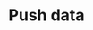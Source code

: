 ---
# -------------------------- #
#      ENDPOINT DETAILS      #
# -------------------------- #

product-type: "import-api"
content-type: "api-endpoint"
endpoint: "push"
key: "push-data"
version: "2"


# -------------------------- #
#       METHOD DETAILS       #
# -------------------------- #

title: "Push data"
method: "post"
short-url: |
  /v{{ object.version }}{{ object.endpoint-url | flatify }}
full-url: |
  {{ api.base-url }}{{ endpoint.short-url | flatify }}
short: "{{ api.core-objects.push.short | flatify }}"
description: |
  {{ api.core-objects.push.description | flatify | markdownify }}

  When data for a table is pushed for the first time, Stitch will create the table in the destination in the specified integration schema.

  During subsequent pushes, one of two things will happen depending on the destination being used:

  1. **If the destination supports upserts**, Stitch will perform an update operation on applicable existing rows to overwrite the data.
  2. **If the destination doesn't support upserts**, Stitch will load the records in an append-only fashion.

  #### Structuring request body data {#push--structure-request-body-data}

  Refer to the [Structuring data for the Import API guide]({{ link.import-api.guides.structure-data | prepend: site.baseurl }}) for instructions and examples.

request-body: |
  The request body should provide an array (batch) of records to be inserted into the pipeline that adhere to the following:

  {% for requirement in general.request-body-requirements %}
  - {{ requirement.description | markdownify }}
  {% endfor %}

  
# -------------------------- #
#       METHOD ARGUMENTS     #
# -------------------------- #

arguments:
## The copy for these attributes lives in:
## _data/import-api/general.yml

  - name: "client_id"
    type: "integer"
    required: true
    description: |
      {{ general.attributes.client-id }}

      **Note**: This must be the same for every record in the request body. 
    example-value: "7723"

  - name: "table_name"
    type: "string"
    required: true
    description: "{{ general.attributes.table-name }}"
    example-value: "customers"

  - name: "sequence"
    type: "integer"
    required: true
    description: "{{ general.attributes.sequence }}"
    example-value: ""

  - name: "action"
    type: "string"
    required: true
    description: "This will always be `upsert`."
    example-value: "upsert"

  - name: "key_names"
    type: "array"
    required: true
    description: "{{ general.attributes.key-names }}"
    example-value: "id"

  - name: "data"
    type: "object"
    required: true
    description: "{{ general.attributes.data | flatify }}"


# -------------------------- #
#           RETURNS          #
# -------------------------- #

returns: |
  {% assign response-codes = site.data.import-api.response-codes.general-codes.all-codes %}

  If successful, the API will return a `2xx` status:

  {% for response-code in response-codes %}
  {% if response-code.code == "201" or response-code.code == "202" %}
  - `{{ response-code.code }}` - {{ response-code.description }}
  {% endif %}
  {% endfor %}


# ------------------------------ #
#   EXAMPLE REQUEST & RESPONSES  #
# ------------------------------ #

examples:
  - type: "Request"
    language: "json"
    subexamples:
      - type: "Pushing a single record for a single table"
        code: |
          {% capture request-header %}
          curl -X {{ endpoint.method | upcase }} {{ endpoint.full-url | flatify | strip_newlines }} \
               -H 'Authorization: Bearer <IMPORT_API_ACCESS_TOKEN>' \
               -H "Content-Type: application/json" \
               -d $
          {% endcapture %}

          {{ request-header | rstrip }}
                  '[
                    {
                      "client_id": 7723,
                      "table_name": "customers",
                      "sequence": 100,
                      "key_names": [
                        "id"
                      ],
                      "data": {
                        "id": 1,
                        "name": "Finn"
                      },
                      "action": "upsert"
                    }
                  ]'


      - type: "Pushing multiple records for a single table"
        code: |
          {{ request-header | rstrip }}
                  '[
                    {
                      "client_id": 7723,
                      "table_name": "customers",
                      "sequence": 106,
                      "data": {
                        "id": 4,
                        "name": "Beamo"
                      },
                      "key_names": [
                        "id"
                      ],
                      "action": "upsert"
                    },
                    {
                      "client_id": 7723,
                      "table_name": "customers",
                      "sequence": 107,
                      "key_names": [
                        "id"
                      ],
                      "data": {
                        "id": 5,
                        "name": "Ice King"
                      },
                      "action": "upsert"
                    }
                  ]'


      - type: "Pushing records for multiple tables"
        code: |
          {{ request-header | rstrip }}
                  '[
                    {
                      "client_id": 7723,
                      "table_name": "customers",
                      "sequence": 106,
                      "data": {
                        "id": 4,
                        "name": "Beamo"
                      },
                      "key_names": [
                        "id"
                      ],
                      "action": "upsert"
                    },
                    {
                      "client_id": 7723,
                      "table_name": "orders",
                      "sequence": 100,
                      "key_names": [
                        "order_id"
                      ],
                      "data": {
                        "order_id": 561,
                        "customer_id": 4
                      },
                      "action": "upsert"
                    }
                  ]'



  - type: "Response"
    language: "json"
    subexamples:
      - type: "201 Created"
        code: |
          {{ site.data.import-api.code-examples.responses.push-data.batch-created }}

      - type: "202 Accepted"
        code: |
          {{ site.data.import-api.code-examples.responses.push-data.batch-accepted }}

  - type: "Errors"
---